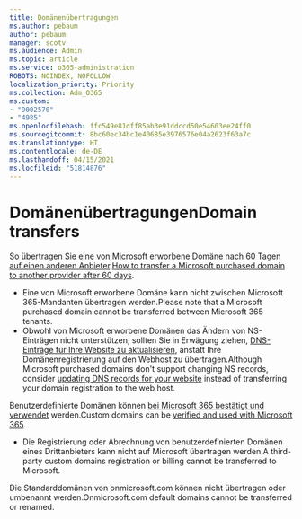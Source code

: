 ```yaml
---
title: Domänenübertragungen
ms.author: pebaum
author: pebaum
manager: scotv
ms.audience: Admin
ms.topic: article
ms.service: o365-administration
ROBOTS: NOINDEX, NOFOLLOW
localization_priority: Priority
ms.collection: Adm_O365
ms.custom:
- "9002570"
- "4985"
ms.openlocfilehash: ffc549e81dff85ab3e91ddccd50e54603ee24ff0
ms.sourcegitcommit: 8bc60ec34bc1e40685e3976576e04a2623f63a7c
ms.translationtype: HT
ms.contentlocale: de-DE
ms.lasthandoff: 04/15/2021
ms.locfileid: "51814876"
---
```

# <a name="domain-transfers"></a><span data-ttu-id="72711-102">Domänenübertragungen</span><span class="sxs-lookup"><span data-stu-id="72711-102">Domain transfers</span></span>

<span data-ttu-id="72711-103">[So übertragen Sie eine von Microsoft erworbene Domäne nach 60 Tagen auf einen anderen Anbieter](https://docs.microsoft.com/microsoft-365/admin/get-help-with-domains/transfer-a-domain-from-microsoft-to-another-host).</span><span class="sxs-lookup"><span data-stu-id="72711-103">[How to transfer a Microsoft purchased domain to another provider after 60 days](https://docs.microsoft.com/microsoft-365/admin/get-help-with-domains/transfer-a-domain-from-microsoft-to-another-host).</span></span>

- <span data-ttu-id="72711-104">Eine von Microsoft erworbene Domäne kann nicht zwischen Microsoft 365-Mandanten übertragen werden.</span><span class="sxs-lookup"><span data-stu-id="72711-104">Please note that a Microsoft purchased domain cannot be transferred between Microsoft 365 tenants.</span></span>
- <span data-ttu-id="72711-105">Obwohl von Microsoft erworbene Domänen das Ändern von NS-Einträgen nicht unterstützen, sollten Sie in Erwägung ziehen, [DNS-Einträge für Ihre Website zu aktualisieren](https://docs.microsoft.com/microsoft-365/admin/dns/update-dns-records-to-retain-current-hosting-provider?view=o365-worldwide), anstatt Ihre Domänenregistrierung auf den Webhost zu übertragen.</span><span class="sxs-lookup"><span data-stu-id="72711-105">Although Microsoft purchased domains don't support changing NS records, consider [updating DNS records for your website](https://docs.microsoft.com/microsoft-365/admin/dns/update-dns-records-to-retain-current-hosting-provider?view=o365-worldwide) instead of transferring your domain registration to the web host.</span></span>

<span data-ttu-id="72711-106">Benutzerdefinierte Domänen können [bei Microsoft 365 bestätigt und verwendet](https://docs.microsoft.com/microsoft-365/admin/setup/add-domain?view=o365-worldwide) werden.</span><span class="sxs-lookup"><span data-stu-id="72711-106">Custom domains can be [verified and used with Microsoft 365](https://docs.microsoft.com/microsoft-365/admin/setup/add-domain?view=o365-worldwide).</span></span>

- <span data-ttu-id="72711-107">Die Registrierung oder Abrechnung von benutzerdefinierten Domänen eines Drittanbieters kann nicht auf Microsoft übertragen werden.</span><span class="sxs-lookup"><span data-stu-id="72711-107">A third-party custom domains registration or billing cannot be transferred to Microsoft.</span></span>

<span data-ttu-id="72711-108">Die Standarddomänen von onmicrosoft.com können nicht übertragen oder umbenannt werden.</span><span class="sxs-lookup"><span data-stu-id="72711-108">Onmicrosoft.com default domains cannot be transferred or renamed.</span></span>
